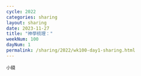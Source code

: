 ```yaml
---
cycle: 2022
categories: sharing
layout: sharing
date: 2023-11-27
title: "神學梳理："
weekNum: 100
dayNum: 1
permalink: /sharing/2022/wk100-day1-sharing.html
---
```


[](https://eccseattle.github.io/media/sharing/2022/wk100/2023-11-27-bin.m4a)

`小錢`